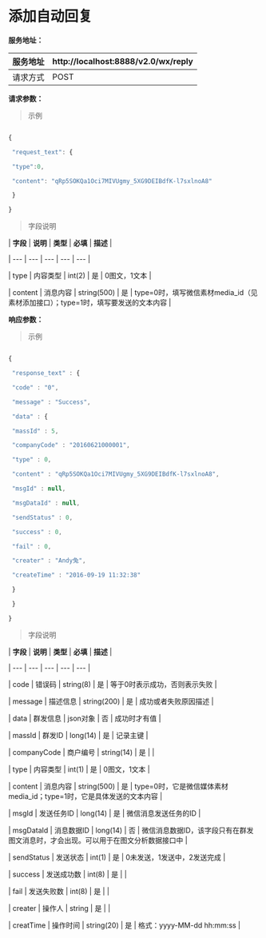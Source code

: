# 添加自动回复

**服务地址：**

| 服务地址 | http:\/\/localhost:8888\/v2.0\/wx\/reply |
| --- | --- |
| 请求方式 | POST |



**请求参数：**



> 示例



```js

{

 "request_text": {

 "type":0,

 "content": "qRp5SOKQa1Oci7MIVUgmy_5XG9DEIBdfK-l7sxlnoA8"

 }

}

```



> 字段说明



| **字段** | **说明** | **类型** | **必填** | **描述** |

| --- | --- | --- | --- | --- |

| type | 内容类型 | int\(2\) | 是 | 0图文，1文本 |

| content | 消息内容 | string\(500\) | 是 | type=0时，填写微信素材media\_id（见素材添加接口）；type=1时，填写要发送的文本内容 |



**响应参数：**



> 示例



```js

{

 "response_text" : {

 "code" : "0",

 "message" : "Success",

 "data" : {

 "massId" : 5,

 "companyCode" : "20160621000001",

 "type" : 0,

 "content" : "qRp5SOKQa1Oci7MIVUgmy_5XG9DEIBdfK-l7sxlnoA8",

 "msgId" : null,

 "msgDataId" : null,

 "sendStatus" : 0,

 "success" : 0,

 "fail" : 0,

 "creater" : "Andy兔",

 "createTime" : "2016-09-19 11:32:38"

 }

 }

}

```



> 字段说明



| **字段** | **说明** | **类型** | **必填** | **描述** |

| --- | --- | --- | --- | --- |

| code | 错误码 | string\(8\) | 是 | 等于0时表示成功，否则表示失败 |

| message | 描述信息 | string\(200\) | 是 | 成功或者失败原因描述 |

| data | 群发信息 | json对象 | 否 | 成功时才有值 |

| massId | 群发ID | long\(14\) | 是 | 记录主键 |

| companyCode | 商户编号 | string\(14\) | 是 | |

| type | 内容类型 | int\(1\) | 是 | 0图文，1文本 |

| content | 消息内容 | string\(500\) | 是 | type=0时，它是微信媒体素材media\_id；type=1时，它是具体发送的文本内容 |

| msgId | 发送任务ID | long\(14\) | 是 | 微信消息发送任务的ID |

| msgDataId | 消息数据ID | long\(14\) | 否 | 微信消息数据ID，该字段只有在群发图文消息时，才会出现。可以用于在图文分析数据接口中 |

| sendStatus | 发送状态 | int\(1\) | 是 | 0未发送，1发送中，2发送完成 |

| success | 发送成功数 | int\(8\) | 是 | |

| fail | 发送失败数 | int\(8\) | 是 | |

| creater | 操作人 | string | 是 | |

| creatTime | 操作时间 | string\(20\) | 是 | 格式：yyyy-MM-dd hh:mm:ss |




